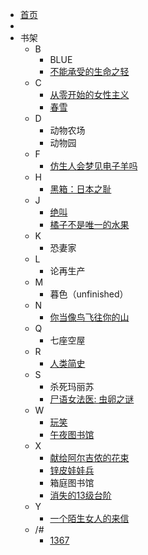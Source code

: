 <!-- docs/_sidebar.md -->

* [首页](/)
* 
* 书架
  * B
    * BLUE
    * [不能承受的生命之轻](2022/bunengchengshou)
  * C
    * [从零开始的女性主义](2022/congling)
    * [春雪](chunxue)
  * D
    * 动物农场
    * 动物园
  * F
    * [仿生人会梦见电子羊吗](2022/fangshengren)
  * H
    * [黑箱：日本之耻](2021/heixiang)
  * J
    * [绝叫](2022/juejiao)
    * [橘子不是唯一的水果](2022/juzi)
  * K
    * 恐妻家
  * L
    * 论再生产
  * M
    * 暮色（unfinished）
  * N
    * [你当像鸟飞往你的山](2022/nidang)
  * Q
    * 七座空屋
  * R
    * [人类简史](2022/renlei)
  * S
    * 杀死玛丽苏
    * [尸语女法医: 虫卵之谜](2021/shiyu)
  * W
    * [玩笑](2022/wanxiao)
    * [午夜图书馆](2022/wuye)
  * X
    * [献给阿尔吉侬的花束](2022/xiangei)
    * [锌皮娃娃兵](2022/xinpi)
    * 箱庭图书馆
    * [消失的13级台阶](2021/xiaoshide)
  * Y
    * [一个陌生女人的来信](2021/yigemosheng)
  * /#
    * [1367](2022/1367)